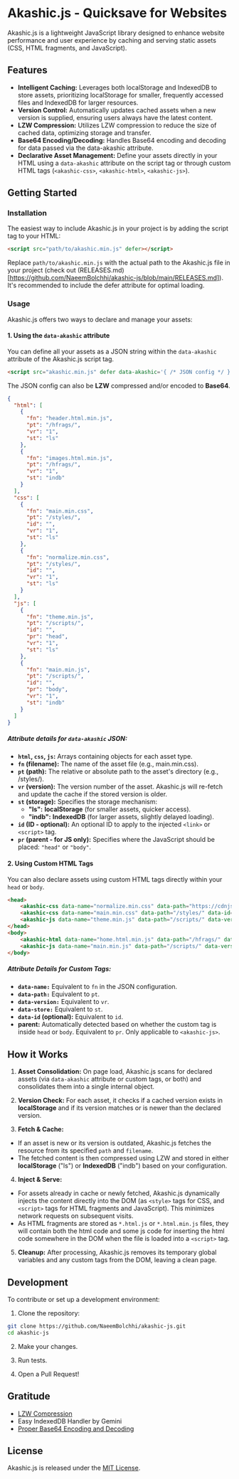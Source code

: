 # Akashic.js - Quicksave for Websites
Akashic.js is a lightweight JavaScript library designed to enhance website performance and user experience by caching and serving static assets (CSS, HTML fragments, and JavaScript).

## Features
- **Intelligent Caching:** Leverages both localStorage and IndexedDB to store assets, prioritizing localStorage for smaller, frequently accessed files and IndexedDB for larger resources.
- **Version Control:** Automatically updates cached assets when a new version is supplied, ensuring users always have the latest content.
- **LZW Compression:** Utilizes LZW compression to reduce the size of cached data, optimizing storage and transfer.
- **Base64 Encoding/Decoding:** Handles Base64 encoding and decoding for data passed via the data-akashic attribute.
- **Declarative Asset Management:** Define your assets directly in your HTML using a `data-akashic` attribute on the script tag or through custom HTML tags (`<akashic-css>`, `<akashic-html>`, `<akashic-js>`).

## Getting Started
### Installation
The easiest way to include Akashic.js in your project is by adding the script tag to your HTML:

```html
<script src="path/to/akashic.min.js" defer></script>
```
Replace `path/to/akashic.min.js` with the actual path to the Akashic.js file in your project (check out (RELEASES.md)[https://github.com/NaeemBolchhi/akashic-js/blob/main/RELEASES.md]). It's recommended to include the defer attribute for optimal loading.

### Usage
Akashic.js offers two ways to declare and manage your assets:

#### 1. Using the `data-akashic` attribute
You can define all your assets as a JSON string within the `data-akashic` attribute of the Akashic.js script tag.

```html
<script src="akashic.min.js" defer data-akashic='{ /* JSON config */ }'></script>
```

The JSON config can also be **LZW** compressed and/or encoded to **Base64**.

```json
{
  "html": [
    {
      "fn": "header.html.min.js",
      "pt": "/hfrags/",
      "vr": "1",
      "st": "ls"
    },
    {
      "fn": "images.html.min.js",
      "pt": "/hfrags/",
      "vr": "1",
      "st": "indb"
    }
  ],
  "css": [
    {
      "fn": "main.min.css",
      "pt": "/styles/",
      "id": "",
      "vr": "1",
      "st": "ls"
    },
    {
      "fn": "normalize.min.css",
      "pt": "/styles/",
      "id": "",
      "vr": "1",
      "st": "ls"
    }
  ],
  "js": [
    {
      "fn": "theme.min.js",
      "pt": "/scripts/",
      "id": "",
      "pr": "head",
      "vr": "1",
      "st": "ls"
    },
    {
      "fn": "main.min.js",
      "pt": "/scripts/",
      "id": "",
      "pr": "body",
      "vr": "1",
      "st": "indb"
    }
  ]
}
```

##### Attribute details for `data-akashic` JSON:
- **`html`, `css`, `js`:** Arrays containing objects for each asset type.
- **`fn` (filename):** The name of the asset file (e.g., main.min.css).
- **`pt` (path):** The relative or absolute path to the asset's directory (e.g., /styles/).
- **`vr` (version):** The version number of the asset. Akashic.js will re-fetch and update the cache if the stored version is older.
- **`st` (storage):** Specifies the storage mechanism:
    - **"ls":** **localStorage** (for smaller assets, quicker access).
    - **"indb":** **IndexedDB** (for larger assets, slightly delayed loading).
- **`id` (ID - optional):** An optional ID to apply to the injected `<link>` or `<script>` tag.
- **`pr` (parent - for JS only):** Specifies where the JavaScript should be placed: `"head"` or `"body"`.

#### 2. Using Custom HTML Tags
You can also declare assets using custom HTML tags directly within your `head` or `body`.

```html
<head>
    <akashic-css data-name="normalize.min.css" data-path="https://cdnjs.cloudflare.com/ajax/libs/normalize/8.0.1/" data-version="1" data-store="ls"></akashic-css>
    <akashic-css data-name="main.min.css" data-path="/styles/" data-id="light" data-version="1" data-store="indb"></akashic-css>
    <akashic-js data-name="theme.min.js" data-path="/scripts/" data-version="1" data-store="indb"></akashic-js>
</head>
<body>
    <akashic-html data-name="home.html.min.js" data-path="/hfrags/" data-version="1" data-store="ls"></akashic-html>
    <akashic-js data-name="main.min.js" data-path="/scripts/" data-version="1" data-store="indb"></akashic-js>
</body>
```

##### Attribute Details for Custom Tags:
- **`data-name:`** Equivalent to `fn` in the JSON configuration.
- **`data-path:`** Equivalent to `pt`.
- **`data-version:`** Equivalent to `vr`.
- **`data-store:`** Equivalent to `st`.
- **`data-id` (optional):** Equivalent to `id`.
- **parent:** Automatically detected based on whether the custom tag is inside `head` or `body`. Equivalent to `pr`. Only applicable to `<akashic-js>`.

## How it Works
1. **Asset Consolidation:** On page load, Akashic.js scans for declared assets (via `data-akashic` attribute or custom tags, or both) and consolidates them into a single internal object.

2. **Version Check:** For each asset, it checks if a cached version exists in **localStorage** and if its version matches or is newer than the declared version.

3. **Fetch & Cache:**
- If an asset is new or its version is outdated, Akashic.js fetches the resource from its specified `path` and `filename`.
- The fetched content is then compressed using LZW and stored in either **localStorage** ("ls") or **IndexedDB** ("indb") based on your configuration.

4. **Inject & Serve:**
- For assets already in cache or newly fetched, Akashic.js dynamically injects the content directly into the DOM (as `<style>` tags for CSS, and `<script>` tags for HTML fragments and JavaScript). This minimizes network requests on subsequent visits.
- As HTML fragments are stored as `*.html.js` or `*.html.min.js` files, they will contain both the html code and some js code for inserting the html code somewhere in the DOM when the file is loaded into a `<script>` tag.

5. **Cleanup:** After processing, Akashic.js removes its temporary global variables and any custom tags from the DOM, leaving a clean page.

## Development
To contribute or set up a development environment:

1. Clone the repository:

```Bash
git clone https://github.com/NaeemBolchhi/akashic-js.git
cd akashic-js
```

2. Make your changes.

3. Run tests.

4. Open a Pull Request!

## Gratitude
- [LZW Compression](https://rosettacode.org/wiki/LZW_compression#JavaScript)
- Easy IndexedDB Handler by Gemini
- [Proper Base64 Encoding and Decoding](https://stackoverflow.com/a/30106551)


## License
Akashic.js is released under the [MIT License](https://github.com/NaeemBolchhi/akashic-js/blob/main/README.md).